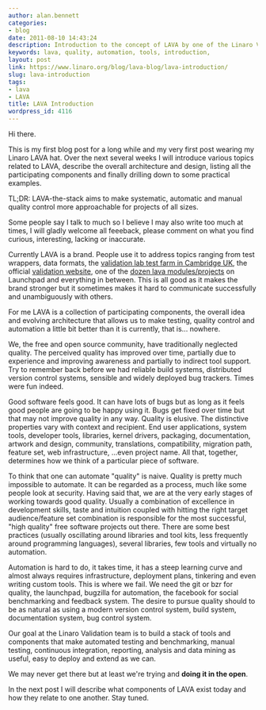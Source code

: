 ```yaml
---
author: alan.bennett
categories:
- blog
date: 2011-08-10 14:43:24
description: Introduction to the concept of LAVA by one of the Linaro Validation developers
keywords: lava, quality, automation, tools, introduction,
layout: post
link: https://www.linaro.org/blog/lava-blog/lava-introduction/
slug: lava-introduction
tags:
- lava
- LAVA
title: LAVA Introduction
wordpress_id: 4116
---
```


Hi there.

This is my first blog post for a long while and my very first post wearing my Linaro LAVA hat. Over the next several weeks I will introduce various topics related to LAVA, describe the overall architecture and design, listing all the participating components and finally drilling down to some practical examples.

TL;DR: LAVA-the-stack aims to make systematic, automatic and manual quality control more approachable for projects of all sizes.

Some people say I talk to much so I believe I may also write too much at times, I will gladly welcome all feeeback, please comment on what you find curious, interesting, lacking or inaccurate.

Currently LAVA is a brand. People use it to address topics ranging from test wrappers, data formats, the [validation lab test farm in Cambridge UK](http://voices.canonical.com/michael.hudson/2011/07/25/what-the-linaro-validation-team-is-up-to/), the official [validation website](http://validation.linaro.org), one of the [dozen lava modules/projects](https://launchpad.net/lava) on Launchpad and everything in between. This is all good as it makes the brand stronger but it sometimes makes it hard to communicate successfully and unambiguously with others.

For me LAVA is a collection of participating components, the overall idea and evolving architecture that allows us to make testing, quality control and automation a little bit better than it is currently, that is... nowhere.

We, the free and open source community, have traditionally neglected quality. The perceived quality has improved over time, partially due to experience and improving awareness and partially to indirect tool support. Try to remember back before we had reliable build systems, distributed version control systems, sensible and widely deployed bug trackers. Times were fun indeed.

Good software feels good. It can have lots of bugs but as long as it feels good people are going to be happy using it. Bugs get fixed over time but that may not improve quality in any way. Quality is elusive. The distinctive properties vary with context and recipient. End user applications, system tools, developer tools, libraries, kernel drivers, packaging, documentation, artwork and design, community, translations, compatibility, migration path, feature set, web infrastructure, ...even project name. All that, together, determines how we think of a particular piece of software.

To think that one can automate "quality" is naive. Quality is pretty much impossible to automate. It can be regarded as a process, much like some people look at security. Having said that, we are at the very early stages of working towards good quality. Usually a combination of excellence in development skills, taste and intuition coupled with hitting the right target audience/feature set combination is responsible for the most successful, "high quality" free software projects out there. There are some best practices (usually oscillating around libraries and tool kits, less frequently around programming languages), several libraries, few tools and virtually no automation.

Automation is hard to do, it takes time, it has a steep learning curve and almost always requires infrastructure, deployment plans, tinkering and even writing custom tools. This is where we fail. We need the git or bzr for quality, the launchpad, bugzilla for automation, the facebook for social benchmarking and feedback system. The desire to pursue quality should to be as natural as using a modern version control system, build system, documentation system, bug control system.

Our goal at the Linaro Validation team is to build a stack of tools and components that make automated testing and benchmarking, manual testing, continuous integration, reporting, analysis and data mining as useful, easy to deploy and extend as we can.

We may never get there but at least we're trying and **doing it in the open**.

In the next post I will describe what components of LAVA exist today and how they relate to one another. Stay tuned.